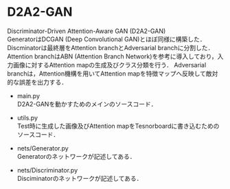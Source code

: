 # D2A2-GAN
Discriminator-Driven Attention-Aware GAN (D2A2-GAN)<br>
GeneratorはDCGAN (Deep Convolutional GAN)とほぼ同様に構築した．
Discminatorは最終層をAttention branchとAdversarial branchに分割した．
Attention branchはABN (Attention Branch Network)を参考に導入しており，入力画像に対するAttention mapの生成及びクラス分類を行う．
Adversarial branchは，Attention機構を用いてAttention mapを特徴マップへ反映して敵対的な誤差を出力する．

* main.py<br>
D2A2-GANを動かすためのメインのソースコード．

* utils.py<br>
Test時に生成した画像及びAttention mapをTesnorboardに書き込むためのソースコード．

* nets/Generator.py<br>
Generatorのネットワークが記述してある．

* nets/Discriminator.py<br>
Disciminatorのネットワークが記述してある．
